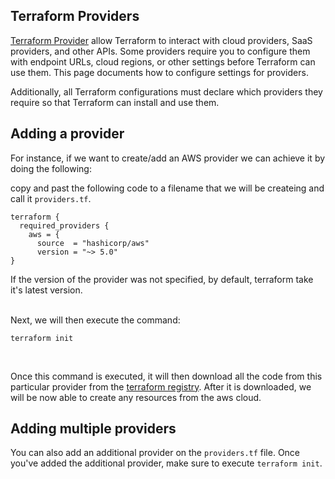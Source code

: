 ## Terraform Providers

[Terraform Provider](https://developer.hashicorp.com/terraform/language/providers/configuration) allow Terraform to interact with cloud providers, SaaS providers, and other APIs. Some providers require you to configure them with endpoint URLs, cloud regions, or other settings before Terraform can use them. This page documents how to configure settings for providers.

Additionally, all Terraform configurations must declare which providers they require so that Terraform can install and use them.
<br>

## Adding a provider

For  instance, if we want to create/add an AWS provider we can achieve it by doing the following:

copy and past the following code to a filename that we will be createing and call it ```providers.tf```.
```
terraform {
  required_providers {
    aws = {
      source  = "hashicorp/aws"
      version = "~> 5.0"
}
```
If the version of the provider was not specified, by default, terraform take it's latest version.
<br>
<br>

Next, we will then execute the command:
```
terraform init
```
<br>

Once this command is executed, it will then download all the code from this particular provider from the [terraform registry](https://registry.terraform.io/). After it is downloaded, we will be now able to create any resources from the aws cloud.
<br>

## Adding multiple providers

You can also add an additional provider on the ```providers.tf``` file. Once you've added the additional provider, make sure to execute ```terraform init```.





